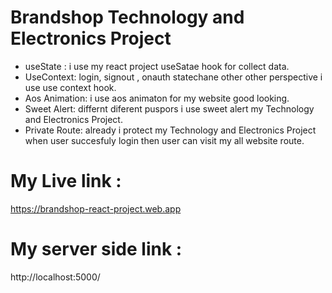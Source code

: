 # Brandshop Technology and Electronics Project

- useState : i use my react project useSatae hook for collect data.
- UseContext: login, signout ,  onauth statechane other other perspective i use use context hook.
- Aos Animation: i use aos animaton for my website good looking.
- Sweet Alert: differnt diferent  puspors i use sweet alert my  Technology and Electronics Project.
- Private Route: already i protect my  Technology and Electronics Project when user succesfuly login then user can visit my all website route.

# My Live link :
 https://brandshop-react-project.web.app

 # My server side link :
 
 http://localhost:5000/